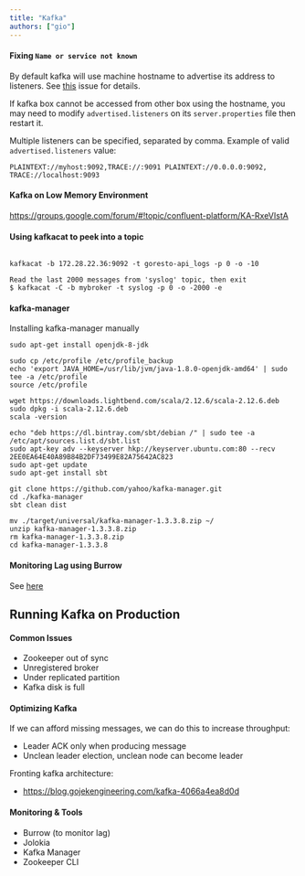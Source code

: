 ```yaml
---
title: "Kafka"
authors: ["gio"]
---
```


#### Fixing `Name or service not known`

By default kafka will use machine hostname to advertise its address to listeners. See [this](https://github.com/confluentinc/confluent-kafka-go/issues/70) issue for details.

If kafka box cannot be accessed from other box using the hostname, you may need to modify `advertised.listeners` on its `server.properties` file then restart it.

Multiple listeners can be specified, separated by comma. Example of valid `advertised.listeners` value:

```
PLAINTEXT://myhost:9092,TRACE://:9091 PLAINTEXT://0.0.0.0:9092, TRACE://localhost:9093
```

#### Kafka on Low Memory Environment

https://groups.google.com/forum/#!topic/confluent-platform/KA-RxeVIstA

#### Using kafkacat to peek into a topic

```

kafkacat -b 172.28.22.36:9092 -t goresto-api_logs -p 0 -o -10

Read the last 2000 messages from 'syslog' topic, then exit
$ kafkacat -C -b mybroker -t syslog -p 0 -o -2000 -e
```

#### kafka-manager

Installing kafka-manager manually

```
sudo apt-get install openjdk-8-jdk

sudo cp /etc/profile /etc/profile_backup 
echo 'export JAVA_HOME=/usr/lib/jvm/java-1.8.0-openjdk-amd64' | sudo tee -a /etc/profile
source /etc/profile

wget https://downloads.lightbend.com/scala/2.12.6/scala-2.12.6.deb
sudo dpkg -i scala-2.12.6.deb
scala -version

echo "deb https://dl.bintray.com/sbt/debian /" | sudo tee -a /etc/apt/sources.list.d/sbt.list
sudo apt-key adv --keyserver hkp://keyserver.ubuntu.com:80 --recv 2EE0EA64E40A89B84B2DF73499E82A75642AC823
sudo apt-get update
sudo apt-get install sbt

git clone https://github.com/yahoo/kafka-manager.git
cd ./kafka-manager
sbt clean dist

mv ./target/universal/kafka-manager-1.3.3.8.zip ~/
unzip kafka-manager-1.3.3.8.zip
rm kafka-manager-1.3.3.8.zip
cd kafka-manager-1.3.3.8
```

#### Monitoring Lag using Burrow

See [here](https://github.com/linkedin/Burrow)

## Running Kafka on Production

#### Common Issues

- Zookeeper out of sync
- Unregistered broker
- Under replicated partition
- Kafka disk is full

#### Optimizing Kafka

If we can afford missing messages, we can do this to increase throughput:
- Leader ACK only when producing message
- Unclean leader election, unclean node can become leader

Fronting kafka architecture:
- https://blog.gojekengineering.com/kafka-4066a4ea8d0d

#### Monitoring & Tools

- Burrow (to monitor lag)
- Jolokia
- Kafka Manager
- Zookeeper CLI
